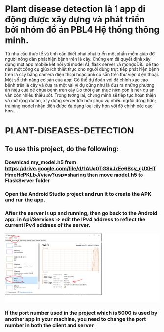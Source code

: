 # Plant disease detection là 1 app di động được xây dựng và phát triển bởi nhóm đồ án PBL4 Hệ thống thông minh.
Từ nhu cầu thực tế và tính cần thiết phải phát triển một phần mềm giúp đỡ người nông dân phát hiện bệnh trên lá cây. Chúng em đã quyết định xây dựng một app mobile kết nối với model AI, flask server và mongoDB.. để tạo nên một công cụ giúp ích thiết thực cho người dùng trực tiếp phát hiện bệnh trên lá cây bằng camera điện thoại hoặc ảnh có sẵn trên thư viện điện thoại.
Một số tính năng cơ bản của app: Có thể dự đoán với độ chính xác cao bệnh trên lá cây và đưa ra một vài ví dụ cũng như là đưa ra những phương án hiệu quả để chữa bệnh trên cây
Do thời gian thực hiện còn ít nên dự án vẫn còn nhiều thiếu sót. Trong tương lai, chúng mình sẽ tiếp tục hoàn thiện và mở rộng dự án, xây dựng server lớn hơn phục vụ nhiều người dùng hơn; training model nhận diện được đa dạng loại cây hơn với độ chính xác cao hơn...
# PLANT-DISEASES-DETECTION

## To use this project, do the following:
### Download my_model.h5 from https://drive.google.com/file/d/1AUo0TGSxJxEe6Bsy_gUXHTHmeHcPKLbJ/view?usp=sharing then move model.h5 to FlaskServer folder
### Open the Android Studio project and run it to create the APK and run the app.
### After the server is up and running, then go back to the Android app, in Api/Services => edit the IPv4 address to reflect the current IPv4 address of the server. 
![](ipv4.png)
### If the port number used in the project which is 5000 is used by another app in your machine, you need to change the port number in both the client and server.
